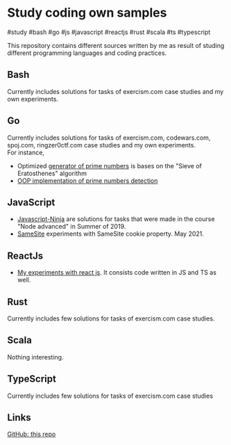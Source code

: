 # Study coding own samples

 #study #bash #go #js #javascript #reactjs #rust #scala #ts #typescript

This repository contains different sources written by me as result of studing different programming languages and coding practices.

## Bash

Currently includes solutions for tasks of exercism.com case studies and my own experiments.

## Go

Currently includes solutions for tasks of exercism.com, codewars.com, spoj.com, ringzer0ctf.com case studies and my own experiments.  
For instance, 

* Optimized [generator of prime numbers](https://github.com/tnsoftbear/study-coding/tree/master/go/spoj.com/IsPrime%20Print%20Optimized) is bases on the "Sieve of Eratosthenes" algorithm
* [OOP implementation of prime numbers detection](https://github.com/tnsoftbear/study-coding/tree/master/go/own/segmented-sieve-oop)

## JavaScript

* [Javascript-Ninja](https://github.com/tnsoftbear/study-coding/tree/master/javascript/javascript-ninja) are solutions for tasks that were made in the course "Node advanced" in Summer of 2019.
* [SameSite](https://github.com/tnsoftbear/study-coding/tree/master/javascript/own/cookie/samesite) experiments with SameSite cookie property. May 2021.

## ReactJs

* [My experiments with react js](https://github.com/tnsoftbear/study-coding/tree/master/reactjs/own/tic-tak-toe-tutorial). It consists code written in JS and TS as well.

## Rust

Currently includes few solutions for tasks of exercism.com case studies.

## Scala

Nothing interesting.

## TypeScript

Currently includes few solutions for tasks of exercism.com case studies

## Links

[GitHub: this repo](https://github.com/tnsoftbear/study-coding)
